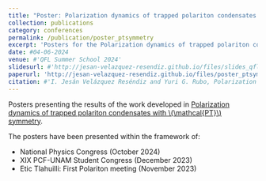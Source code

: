 ```yaml
---
title: "Poster: Polarization dynamics of trapped polariton condensates with PT symmetry"
collection: publications
category: conferences
permalink: /publication/poster_ptsymmetry
excerpt: 'Posters for the Polarization dynamics of trapped polariton condensates with PT symmetry'
date: #04-06-2024
venue: #'QFL Summer School 2024'
slidesurl: #'http://jesan-velazquez-resendiz.github.io/files/slides_qfl_summer_school_2024.pdf'
paperurl: 'http://jesan-velazquez-resendiz.github.io/files/poster_ptsymmetry.pdf'
citation: #'I. Jesán Velázquez Reséndiz and Yuri G. Rubo, Polarization dynamics of trapped polariton condensates with PT-symmetry'
---
```


Posters presenting the results of the work developed in [Polarization dynamics of trapped polariton condensates with \\(\mathcal{PT}\\) symmetry](https://journals.aps.org/prb/abstract/10.1103/PhysRevB.109.085312).

The posters have been presented within the framework of:
- National Physics Congress (October 2024)
- XIX PCF-UNAM Student Congress (December 2023)
- Etic Tlahuilli: First Polariton meeting (November 2023)
